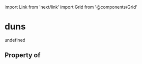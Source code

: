import Link from 'next/link'
import Grid from '@components/Grid'

# duns

undefined

## Property of



